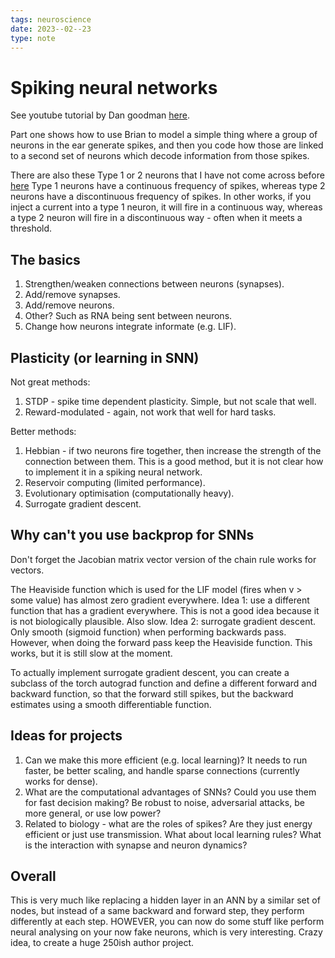 ```yaml
---
tags: neuroscience
date: 2023--02--23
type: note
---
```


# Spiking neural networks

See youtube tutorial by Dan goodman [here](https://www.youtube.com/watch?v=GTXTQ_sOxak&list=PL9YzmV9joj3EvcvT0eHoYwBMcV-V3exDV&index=1).

Part one shows how to use Brian to model a simple thing where a group of neurons in the ear generate spikes, and then you code how those are linked to a second set of neurons which decode information from those spikes.

There are also these Type 1 or 2 neurons that I have not come across before [here](https://neuronaldynamics.epfl.ch/online/Ch4.S4.html)
Type 1 neurons have a continuous frequency of spikes, whereas type 2 neurons have a discontinuous frequency of spikes.
In other works, if you inject a current into a type 1 neuron, it will fire in a continuous way, whereas a type 2 neuron will fire in a discontinuous way - often when it meets a threshold.

## The basics

1. Strengthen/weaken connections between neurons (synapses).
2. Add/remove synapses.
3. Add/remove neurons.
4. Other? Such as RNA being sent between neurons.
5. Change how neurons integrate informate (e.g. LIF).

## Plasticity (or learning in SNN)

Not great methods:

1. STDP - spike time dependent plasticity. Simple, but not scale that well.
2. Reward-modulated - again, not work that well for hard tasks.

Better methods:

1. Hebbian - if two neurons fire together, then increase the strength of the connection between them. This is a good method, but it is not clear how to implement it in a spiking neural network.
2. Reservoir computing (limited performance).
3. Evolutionary optimisation (computationally heavy).
4. Surrogate gradient descent.

## Why can't you use backprop for SNNs

Don't forget the Jacobian matrix vector version of the chain rule works for vectors.

The Heaviside function which is used for the LIF model (fires when v > some value) has almost zero gradient everywhere.
Idea 1: use a different function that has a gradient everywhere. This is not a good idea because it is not biologically plausible. Also slow.
Idea 2: surrogate gradient descent. Only smooth (sigmoid function) when performing backwards pass. However, when doing the forward pass keep the Heaviside function. This works, but it is still slow at the moment. 

To actually implement surrogate gradient descent, you can create a subclass of the torch autograd function and define a different forward and backward function, so that the forward still spikes, but the backward estimates using a smooth differentiable function.

## Ideas for projects

1. Can we make this more efficient (e.g. local learning)? It needs to run faster, be better scaling, and handle sparse connections (currently works for dense).
2. What are the computational advantages of SNNs? Could you use them for fast decision making? Be robust to noise, adversarial attacks, be more general, or use low power?
3. Related to biology - what are the roles of spikes? Are they just energy efficient or just use transmission. What about local learning rules? What is the interaction with synapse and neuron dynamics?

## Overall

This is very much like replacing a hidden layer in an ANN by a similar set of nodes, but instead of a same backward and forward step, they perform differently at each step.
HOWEVER, you can now do some stuff like perform neural analysing on your now fake neurons, which is very interesting.
Crazy idea, to create a huge 250ish author project.
